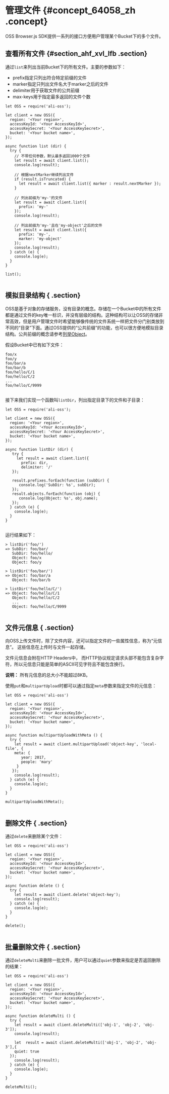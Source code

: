 # 管理文件 {#concept_64058_zh .concept}

OSS Browser.js SDK提供一系列的接口方便用户管理某个Bucket下的多个文件。

## 查看所有文件 {#section_ahf_xvl_lfb .section}

通过`list`来列出当前Bucket下的所有文件。主要的参数如下：

-   prefix指定只列出符合特定前缀的文件
-   marker指定只列出文件名大于marker之后的文件
-   delimiter用于获取文件的公共前缀
-   max-keys用于指定最多返回的文件个数

```language-js
let OSS = require('ali-oss');

let client = new OSS({
  region: '<Your region>',
  accessKeyId: '<Your AccessKeyId>',
  accessKeySecret: '<Your AccessKeySecret>',
  bucket: '<Your bucket name>',
});

async function list (dir) {
  try {
    // 不带任何参数，默认最多返回1000个文件
	let result = await client.list();
	console.log(result);
	
    // 根据nextMarker继续列出文件
    if (result.isTruncated) {
      let result = await client.list({ marker : result.nextMarker });
	}

    // 列出前缀为'my-'的文件
    let result = await client.list({
      prefix: 'my-'
    });
    console.log(result);

    // 列出前缀为'my-'且在'my-object'之后的文件
    let result = await client.list({
      prefix: 'my-',
      marker: 'my-object'
    });
    console.log(result);
  } catch (e) {
    console.log(e);
  }
}

list();
			
```

## 模拟目录结构 { .section}

OSS是基于对象的存储服务，没有目录的概念。存储在一个Bucket中的所有文件都是通过文件的key唯一标识，并没有层级的结构。这种结构可以让OSS的存储非常高效，但是用户管理文件时希望能够像传统的文件系统一样把文件分门别类放到不同的“目录”下面。通过OSS提供的“公共前缀”的功能，也可以很方便地模拟目录结构。公共前缀的概念请参考[列举Object](../../../../../cn.zh-CN/开发指南/管理文件/查看文件列表.md#)。

假设Bucket中已有如下文件：

```
foo/x
foo/y
foo/bar/a
foo/bar/b
foo/hello/C/1
foo/hello/C/2
...
foo/hello/C/9999
			
```

接下来我们实现一个函数叫`listDir`，列出指定目录下的文件和子目录：

```language-js
let OSS = require('ali-oss');

let client = new OSS({
  region: '<Your region>',
  accessKeyId: '<Your AccessKeyId>',
  accessKeySecret: '<Your AccessKeySecret>',
  bucket: '<Your bucket name>',
});

async function listDir (dir) {
   try {
     let result = await client.list({
	   prefix: dir,
	   delimiter: '/'
   });
   
   result.prefixes.forEach(function (subDir) {
      console.log('SubDir: %s', subDir);
   });
   result.objects.forEach(function (obj) {
      console.log(Object: %s', obj.name);
   });
  } catch (e) {
    console.log(e);
  }
}
			
```

运行结果如下：

```
> listDir('foo/')
=> SubDir: foo/bar/
   SubDir: foo/hello/
   Object: foo/x
   Object: foo/y

> listDir('foo/bar/')
=> Object: foo/bar/a
   Object: foo/bar/b

> listDir('foo/hello/C/')
=> Object: foo/hello/C/1
   Object: foo/hello/C/2
   ...
   Object: foo/hello/C/9999
			
```

## 文件元信息 { .section}

向OSS上传文件时，除了文件内容，还可以指定文件的一些属性信息，称为“元信息”。 这些信息在上传时与文件一起存储。

文件元信息会附在HTTP Headers中， 而HTTP协议规定请求头部不能包含复杂字符，所以元信息只能是简单的ASCII可见字符且不能包含换行。

**说明：** 所有元信息的总大小不能超过8KB。

使用`put`和`multipartUpload`时都可以通过指定`meta`参数来指定文件的元信息：

```language-js
let OSS = require('ali-oss')

let client = new OSS({
  region: '<Your region>',
  accessKeyId: '<Your AccessKeyId>',
  accessKeySecret: '<Your AccessKeySecret>',
  bucket: '<Your bucket name>',
});

async function multipartUploadWithMeta () {
  try {
    let result = await client.multipartUpload('object-key', 'local-file', { 
	meta: {
	   year: 2017,
	   people: 'mary'
     }
   });
    console.log(result);
  } catch (e) {
    console.log(e);
  }
}

multipartUploadWithMeta();
			
```

## 删除文件 { .section}

通过`delete`来删除某个文件：

```language-js
let OSS = require('ali-oss')

let client = new OSS({
  region: '<Your region>',
  accessKeyId: '<Your AccessKeyId>',
  accessKeySecret: '<Your AccessKeySecret>',
  bucket: '<Your bucket name>',
});

async function delete () {
  try {
    let result = await client.delete('object-key');
	console.log(result);
  } catch (e) {
    console.log(e);
  }
}

delete();
			
```

## 批量删除文件 { .section}

通过`deleteMulti`来删除一批文件，用户可以通过`quiet`参数来指定是否返回删除的结果：

```language-js
let OSS = require('ali-oss')

let client = new OSS({
  region: '<Your region>',
  accessKeyId: '<Your AccessKeyId>',
  accessKeySecret: '<Your AccessKeySecret>',
  bucket: '<Your bucket name>',
});

async function deleteMulti () {
  try {
    let result = await client.deleteMulti(['obj-1', 'obj-2', 'obj-3']);
    console.log(result);

    let  result = await client.deleteMulti(['obj-1', 'obj-2', 'obj-3'],{
    quiet: true
  });
    console.log(result);
  } catch (e) {
    console.log(e);
  }
}

deleteMulti();
			
```


